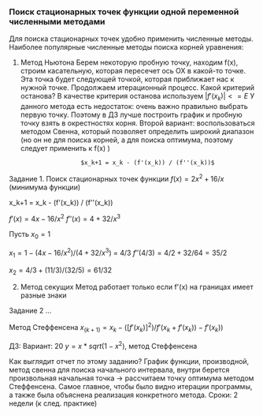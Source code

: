 ### Поиск стационарных точек функции одной переменной численными методами

Для поиска стационарных точек удобно применить численные методы. Наиболее популярные численные методы поиска корней уравнения:
1. Метод Ньютона
	Берем некоторую пробную точку, находим f(x), строим касательную, которая пересечет ось OX в какой-то точке. Эта точка будет следующей точкой, которая приближает нас к нужной точке. Продолжаем итерационный процесс. Какой критерий останова?
	В качестве критерия останова используем 
	$|f'(x_k)| <= E$ 
	У данного метода есть недостаток: очень важно правильно выбрать первую точку. Поэтому в ДЗ лучше построить график и пробную точку взять в окрестностях корня. Второй вариант: воспользоваться методом Свенна, который позволяет определить широкий диапазон (но он не для поиска корней, а для поиска оптимума, поэтому следует применить к f(x) )
	
                        $x_k+1 = x_k - (f'(x_k)) / (f''(x_k))$

Задание 1.
Поиск стационарных точек функции $f(x)=2x^2+16/x$ (минимума функции)

x_k+1 = x_k - (f'(x_k)) / (f''(x_k))

$f'(x) = 4x - 16 / x^2$
$f''(x) = 4 + 32 / x^3$

Пусть $x_0 = 1$

$x_1 = 1 - (4x - 16/x^2) / (4 + 32/x^3)$ = $4/3$
$f''(4/3) = 4/2+32/64 = 35/2$

$x_2 = 4/3 + (11/3)/(32/5) = 61/32$

2. Метод секущих
	Метод работает только если f'(x) на границах имеет разные знаки

Задание 2
...


Метод Стеффенсена 
$x_(k+1) = x_k - ([f'(x_k)]^2)/f'(x_k+f'(x_k))-f'(x_k))$

ДЗ: 
Вариант: 20
$y = x*sqrt(1-x^2)$, метод Стеффенсена

Как выглядит отчет по этому заданию?
График функции, производной, метод свенна для поиска начального интервала, внутри берется произвольная начальная точка -> рассчитаем точку оптимума методом Стеффенсена.
Самое главное, чтобы было видно итерации программы, а также была объяснена реализация конкретного метода.
Сроки: 2 недели (к след. практике)